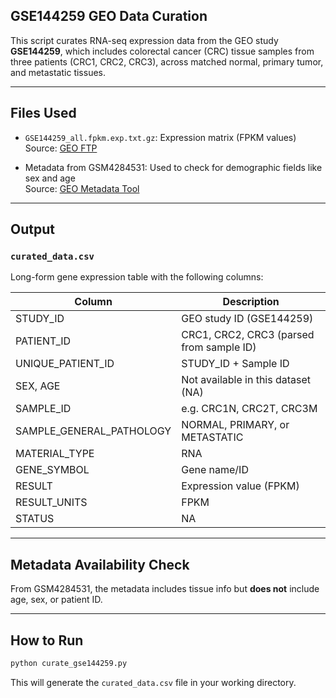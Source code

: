 
## GSE144259 GEO Data Curation

This script curates RNA-seq expression data from the GEO study **GSE144259**, which includes colorectal cancer (CRC) tissue samples from three patients (CRC1, CRC2, CRC3), across matched normal, primary tumor, and metastatic tissues.

---

## Files Used

- `GSE144259_all.fpkm.exp.txt.gz`: Expression matrix (FPKM values)  
  Source: [GEO FTP](https://ftp.ncbi.nlm.nih.gov/geo/series/GSE144nnn/GSE144259/suppl/)

- Metadata from GSM4284531: Used to check for demographic fields like sex and age  
  Source: [GEO Metadata Tool](https://www.ncbi.nlm.nih.gov/geo/tools/geometa.cgi?acc=GSM4284531)

---

## Output

### `curated_data.csv`

Long-form gene expression table with the following columns:

| Column                    | Description                                  |
|---------------------------|----------------------------------------------|
| STUDY_ID                  | GEO study ID (GSE144259)                     |
| PATIENT_ID                | CRC1, CRC2, CRC3 (parsed from sample ID)     |
| UNIQUE_PATIENT_ID         | STUDY_ID + Sample ID                         |
| SEX, AGE                  | Not available in this dataset (NA)           |
| SAMPLE_ID                 | e.g. CRC1N, CRC2T, CRC3M                     |
| SAMPLE_GENERAL_PATHOLOGY  | NORMAL, PRIMARY, or METASTATIC               |
| MATERIAL_TYPE             | RNA                                          |
| GENE_SYMBOL               | Gene name/ID                                 |
| RESULT                    | Expression value (FPKM)                      |
| RESULT_UNITS              | FPKM                                         |
| STATUS                    | NA                                           |

---

## Metadata Availability Check

From GSM4284531, the metadata includes tissue info but **does not** include age, sex, or patient ID.

---

## How to Run

```bash
python curate_gse144259.py
```

This will generate the `curated_data.csv` file in your working directory.

